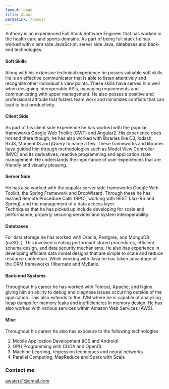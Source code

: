 ```yaml
---
layout: page
title: About
permalink: /about/
---
```


Anthony is an experienced Full Stack Software Engineer that has 
worked in the health care and sports domains.  As part of being full 
stack he has worked with client side JavaScript, server side Java, 
databases and back-end technologies.

#### Soft Skills
Along with his extensive technical experience he posses valuable soft skills.
He is an effective communicator that is able to listen attentively and 
recognize other individual's view points.  These skills have served him
well when designing interoperable APIs, managing requirements and 
communicating with upper management.  He also posses a positive and
professional attitude that fosters team work and minimizes
conflicts that can lead to lost productivity.


#### Client Side
As part of his client side experience he has worked with the popular
 frameworks Google Web Toolkit (GWT) and Angular2.  His experience does not 
 end there though, he has also worked with libraries like D3, lodash, RxJS, 
 MomentJS and jQuery to name a few.  These frameworks and libraries have 
 guided him through methodologies such as Model View Controller (MVC) and 
 its derivatives, reactive programming and application state management.
 He understands the importance of user experiences that are
 friendly and visually pleasing.   

#### Server Side
He has also worked with the popular server side frameworks Google Web Toolkit,
 the Spring Framework and DropWizard.  Through these he has 
 learned Remote Procedure Calls (RPC), 
 working with REST (Jax-RS and Spring), and the management of a data access layer.  
 Techniques that he has picked up include developing for scale and performance, 
 properly securing services and system interoperability.

#### Databases
For data storage he has worked with Oracle, Postgres, and MongoDB (noSQL). 
 This involved creating performant stored procedures, efficient schema design, 
 and data security mechanisms.  He also has experience in developing efficient 
 data model designs that are simple to scale and reduce resource contention.
 While working with Java he has taken advantage of the ORM frameworks
 Hibernate and MyBatis.

#### Back-end Systems
Throughout his career he has worked with Tomcat, Apache, and Nginx giving
him an ability to debug and diagnose issues occurring outside of the application.
This also extends to the JVM where he is capable of analyzing heap dumps for 
 memory leaks and inefficiencies in memory design.  He has also worked with
 various services within Amazon Web Services (AWS).  

#### Misc
Throughout his career he also has exposure to the following technologies

1. Mobile Application Development (iOS and Android)
2. GPU Programming with CUDA and OpenCL
3. Machine Learning, regression techniques and neural networks
4. Parallel Computing, MapReduce and Spark with Scala


### Contact me

[awaters1@gmail.com](mailto:awaters1@gmail.com)